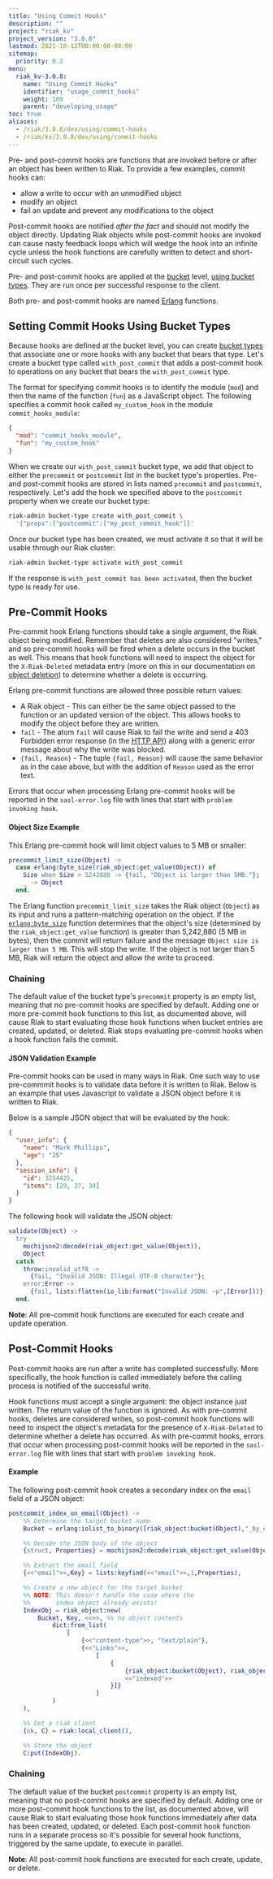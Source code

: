 ```yaml
---
title: "Using Commit Hooks"
description: ""
project: "riak_kv"
project_version: "3.0.8"
lastmod: 2021-10-12T00:00:00-00:00
sitemap:
  priority: 0.2
menu:
  riak_kv-3.0.8:
    name: "Using Commit Hooks"
    identifier: "usage_commit_hooks"
    weight: 109
    parent: "developing_usage"
toc: true
aliases:
  - /riak/3.0.8/dev/using/commit-hooks
  - /riak/kv/3.0.8/dev/using/commit-hooks
---
```


[usage bucket types]: {{<baseurl>}}riak/kv/3.0.8/developing/usage/bucket-types

Pre- and post-commit hooks are functions that are invoked before or
after an object has been written to Riak. To provide a few examples,
commit hooks can:

- allow a write to occur with an unmodified object
- modify an object
- fail an update and prevent any modifications to the object

Post-commit hooks are notified _after the fact_ and should not modify
the object directly. Updating Riak objects while post-commit hooks are
invoked can cause nasty feedback loops which will wedge the hook into an
infinite cycle unless the hook functions are carefully written to detect
and short-circuit such cycles.

Pre- and post-commit hooks are applied at the [bucket]({{<baseurl>}}riak/kv/3.0.8/learn/concepts/buckets) level,
[using bucket types][usage bucket types]. They are run once per successful response to the
client.

Both pre- and post-commit hooks are named [Erlang](http://learnyousomeerlang.com/)
functions.

## Setting Commit Hooks Using Bucket Types

Because hooks are defined at the bucket level, you can create [bucket types]({{<baseurl>}}riak/kv/3.0.8/developing/usage/bucket-types)
that associate one or more hooks with any bucket that bears that type.
Let's create a bucket type called `with_post_commit` that adds a
post-commit hook to operations on any bucket that bears the
`with_post_commit` type.

The format for specifying commit hooks is to identify the module (`mod`)
and then the name of the function (`fun`) as a JavaScript object. The
following specifies a commit hook called `my_custom_hook` in the module
`commit_hooks_module`:

```json
{
  "mod": "commit_hooks_module",
  "fun": "my_custom_hook"
}
```

When we create our `with_post_commit` bucket type, we add that object
to either the `precommit` or `postcommit` list in the bucket type's
properties. Pre- and post-commit hooks are stored in lists named
`precommit` and `postcommit`, respectively. Let's add the hook we
specified above to the `postcommit` property when we create our bucket
type:

```bash
riak-admin bucket-type create with_post_commit \
  '{"props":{"postcommit":["my_post_commit_hook"]}'
```

Once our bucket type has been created, we must activate it so that it
will be usable through our Riak cluster:

```bash
riak-admin bucket-type activate with_post_commit
```

If the response is `with_post_commit has been activated`, then the
bucket type is ready for use.

## Pre-Commit Hooks

Pre-commit hook Erlang functions should take a single argument, the
Riak object being modified. Remember that deletes are also considered
"writes," and so pre-commit hooks will be fired when a delete occurs in
the bucket as well. This means that hook functions will need to inspect
the object for the `X-Riak-Deleted` metadata entry (more on this in our
documentation on [object deletion]({{<baseurl>}}riak/kv/3.0.8/using/reference/object-deletion)) to determine whether a delete is
occurring.

Erlang pre-commit functions are allowed three possible return values:

- A Riak object - This can either be the same object passed to the function or an updated version of the object. This allows hooks to modify the object before they are written.
- `fail` - The atom `fail` will cause Riak to fail the write and send a 403 Forbidden error response (in the [HTTP API]({{<baseurl>}}riak/kv/3.0.8/developing/api/http)) along with a generic error message about why the write was blocked.
- `{fail, Reason}` - The tuple `{fail, Reason}` will cause the same behavior as in the case above, but with the addition of `Reason` used as the error text.

Errors that occur when processing Erlang pre-commit hooks will be
reported in the `sasl-error.log` file with lines that start with
`problem invoking hook`.

#### Object Size Example

This Erlang pre-commit hook will limit object values to 5 MB or smaller:

```erlang
precommit_limit_size(Object) ->
  case erlang:byte_size(riak_object:get_value(Object)) of
    Size when Size > 5242880 -> {fail, "Object is larger than 5MB."};
    _ -> Object
  end.
```

The Erlang function `precommit_limit_size` takes the Riak object
(`Object`) as its input and runs a pattern-matching operation on the
object. If the [`erlang:byte_size`](http://www.erlang.org/doc/man/erlang.html#byte_size-1)
function determines that the object's size (determined by the `riak_object:get_value`
function) is greater than 5,242,880 (5 MB in bytes), then the commit
will return failure and the message `Object size is larger than 5 MB`.
This will stop the write. If the object is not larger than 5 MB, Riak
will return the object and allow the write to proceed.

### Chaining

The default value of the bucket type's `precommit` property is an empty
list, meaning that no pre-commit hooks are specified by default. Adding
one or more pre-commit hook functions to this list, as documented above,
will cause Riak to start evaluating those hook functions when bucket
entries are created, updated, or deleted. Riak stops evaluating
pre-commit hooks when a hook function fails the commit.

#### JSON Validation Example

Pre-commit hooks can be used in many ways in Riak. One such way to use
pre-commmit hooks is to validate data before it is written to Riak.
Below is an example that uses Javascript to validate a JSON object
before it is written to Riak.

Below is a sample JSON object that will be evaluated by the hook:

```json
{
  "user_info": {
    "name": "Mark Phillips",
    "age": "25"
  },
  "session_info": {
    "id": 3254425,
    "items": [29, 37, 34]
  }
}
```

The following hook will validate the JSON object:

```erlang
validate(Object) ->
  try
    mochijson2:decode(riak_object:get_value(Object)),
    Object
  catch
    throw:invalid_utf8 ->
      {fail, "Invalid JSON: Illegal UTF-8 character"};
    error:Error ->
      {fail, lists:flatten(io_lib:format("Invalid JSON: ~p",[Error]))}
  end.
```

**Note**: All pre-commit hook functions are executed for each create and update operation.

## Post-Commit Hooks

Post-commit hooks are run after a write has completed successfully. More
specifically, the hook function is called immediately before the calling
process is notified of the successful write.

Hook functions must accept a single argument: the object instance just
written. The return value of the function is ignored. As with pre-commit
hooks, deletes are considered writes, so post-commit hook functions will
need to inspect the object's metadata for the presence of `X-Riak-Deleted`
to determine whether a delete has occurred. As with pre-commit hooks,
errors that occur when processing post-commit hooks will be reported in
the `sasl-error.log` file with lines that start with `problem invoking hook`.

#### Example

The following post-commit hook creates a secondary index on the `email`
field of a JSON object:

```erlang
postcommit_index_on_email(Object) ->
    %% Determine the target bucket name
    Bucket = erlang:iolist_to_binary([riak_object:bucket(Object),"_by_email"]),

    %% Decode the JSON body of the object
    {struct, Properties} = mochijson2:decode(riak_object:get_value(Object)),

    %% Extract the email field
    {<<"email">>,Key} = lists:keyfind(<<"email">>,1,Properties),

    %% Create a new object for the target bucket
    %% NOTE: This doesn't handle the case where the
    %%       index object already exists!
    IndexObj = riak_object:new(
        Bucket, Key, <<>>, %% no object contents
            dict:from_list(
                [
                    {<<"content-type">>, "text/plain"},
                    {<<"Links">>,
                        [
                            {
                                {riak_object:bucket(Object), riak_object:key(Object)},
                                <<"indexed">>
                            }]}
                        ]
            )
    ),

    %% Get a riak client
    {ok, C} = riak:local_client(),

    %% Store the object
    C:put(IndexObj).
```

### Chaining

The default value of the bucket `postcommit` property is an empty list,
meaning that no post-commit hooks are specified by default. Adding one
or more post-commit hook functions to the list, as documented above,
will cause Riak to start evaluating those hook functions immediately
after data has been created, updated, or deleted. Each post-commit hook
function runs in a separate process so it's possible for several hook
functions, triggered by the same update, to execute in parallel.

**Note**: All post-commit hook functions are executed for each create,
update, or delete.

